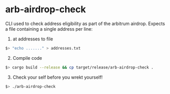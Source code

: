 # arb-airdrop-check

CLI used to check address eligibility as part of the arbitrum airdrop. Expects a file containing a single address per line:

1) at addresses to file
```bash
$> "echo ......." > addresses.txt
```
2) Compile code
```bash
$> cargo build --release && cp target/release/arb-airdrop-check .
```
3) Check your self before you wrekt yourself!
```bash
$> ./arb-airdrop-check
```

